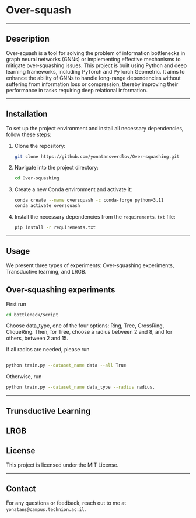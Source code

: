 
# Over-squash

---

## Description

Over-squash is a tool for solving the problem of information bottlenecks in graph neural networks (GNNs) or implementing effective mechanisms to mitigate over-squashing issues. This project is built using Python and deep learning frameworks, including PyTorch and PyTorch Geometric. It aims to enhance the ability of GNNs to handle long-range dependencies without suffering from information loss or compression, thereby improving their performance in tasks requiring deep relational information.

---

## Installation

To set up the project environment and install all necessary dependencies, follow these steps:

1. Clone the repository:
   ```bash
   git clone https://github.com/yonatansverdlov/Over-squashing.git
   ```

2. Navigate into the project directory:
   ```bash
   cd Over-squashing
   ```

3. Create a new Conda environment and activate it:
   ```bash
   conda create --name oversquash -c conda-forge python=3.11
   conda activate oversquash
   ```

4. Install the necessary dependencies from the `requirements.txt` file:
   ```bash
   pip install -r requirements.txt
   ```
---

## Usage

We present three types of experiments: Over-squashing experiments, Transductive learning, and LRGB.
   
## Over-squashing experiments
First run
   ```bash
   cd bottleneck/script

   ```
Choose data_type, one of the four options: Ring, Tree, CrossRing, CliqueRing. 
Then, for Tree, choose a radius between 2 and 8, and for others, between 2 and 15.

If all radios are needed, please run
   ```bash
   
   python train.py --dataset_name data --all True
   ```
Otherwise, run
   ```bash
   python train.py --dataset_name data_type --radius radius.
   ```
---
## Trunsductive Learning

## LRGB
## License

This project is licensed under the MIT License.

---

## Contact

For any questions or feedback, reach out to me at `yonatans@campus.technion.ac.il`.
